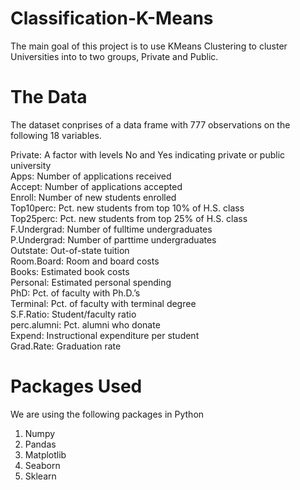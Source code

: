 # Classification-K-Means

The main goal of this project is to use KMeans Clustering to cluster Universities into to two groups, Private and Public.

# The Data

The dataset conprises of a data frame with 777 observations on the following 18 variables.  

Private: A factor with levels No and Yes indicating private or public university  
Apps: Number of applications received   
Accept: Number of applications accepted   
Enroll: Number of new students enrolled   
Top10perc: Pct. new students from top 10% of H.S. class   
Top25perc: Pct. new students from top 25% of H.S. class   
F.Undergrad: Number of fulltime undergraduates   
P.Undergrad: Number of parttime undergraduates  
Outstate: Out-of-state tuition  
Room.Board: Room and board costs   
Books: Estimated book costs   
Personal: Estimated personal spending   
PhD: Pct. of faculty with Ph.D.’s   
Terminal: Pct. of faculty with terminal degree   
S.F.Ratio: Student/faculty ratio  
perc.alumni: Pct. alumni who donate   
Expend: Instructional expenditure per student   
Grad.Rate: Graduation rate  

# Packages Used

We are using the following packages in Python
1. Numpy
2. Pandas
3. Matplotlib
4. Seaborn
5. Sklearn

